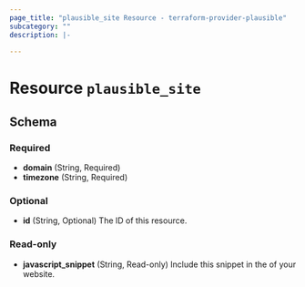 ```yaml
---
page_title: "plausible_site Resource - terraform-provider-plausible"
subcategory: ""
description: |-
  
---
```


# Resource `plausible_site`





## Schema

### Required

- **domain** (String, Required)
- **timezone** (String, Required)

### Optional

- **id** (String, Optional) The ID of this resource.

### Read-only

- **javascript_snippet** (String, Read-only) Include this snippet in the <head> of your website.


